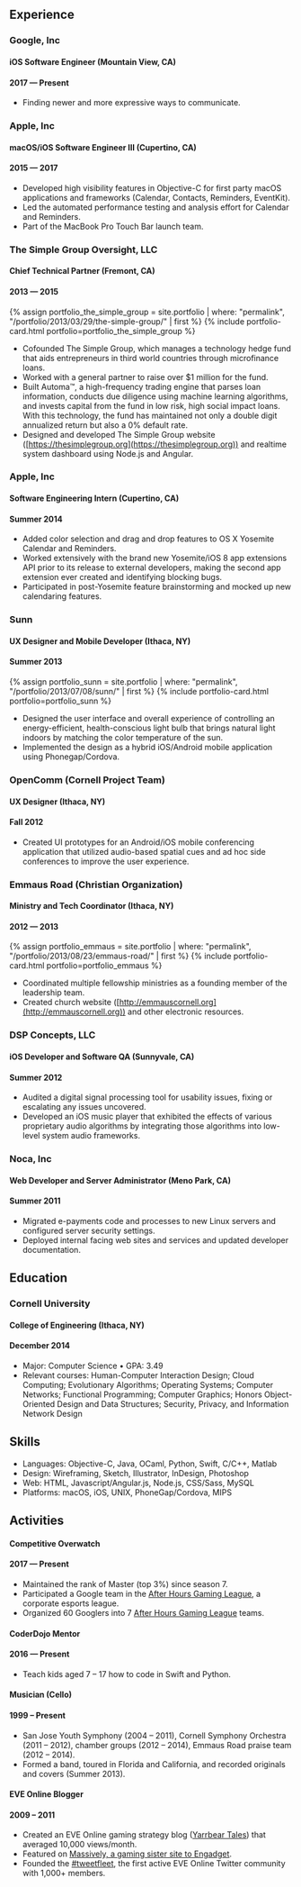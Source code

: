 <!-- Edits to this file should also be done in the PDF and LinkedIn. -->

## Experience

### Google, Inc

<h4 class="float-left">iOS Software Engineer (Mountain View, CA)</h4>
<h4 class="float-right">2017 — Present</h4>
<div class="float-clear"></div>

* Finding newer and more expressive ways to communicate.

### Apple, Inc

<h4 class="float-left">macOS/iOS Software Engineer III (Cupertino, CA)</h4>
<h4 class="float-right">2015 — 2017</h4>
<div class="float-clear"></div>

* Developed high visibility features in Objective-C for first party macOS applications and frameworks (Calendar, Contacts, Reminders, EventKit).
* Led the automated performance testing and analysis effort for Calendar and Reminders.
* Part of the MacBook Pro Touch Bar launch team.

### The Simple Group Oversight, LLC

<h4 class="float-left">Chief Technical Partner (Fremont, CA)</h4>
<h4 class="float-right">2013 — 2015</h4>
<div class="float-clear"></div>

{% assign portfolio_the_simple_group = site.portfolio | where: "permalink", "/portfolio/2013/03/29/the-simple-group/" | first %}
{% include portfolio-card.html portfolio=portfolio_the_simple_group %}

* Cofounded The Simple Group, which manages a technology hedge fund that aids entrepreneurs in third world countries through microfinance loans.
* Worked with a general partner to raise over $1 million for the fund.
* Built Automa™, a high-frequency trading engine that parses loan information, conducts due diligence using machine learning algorithms, and invests capital from the fund in low risk, high social impact loans. With this technology, the fund has maintained not only a double digit annualized return but also a 0% default rate.
* Designed and developed The Simple Group website ([https://thesimplegroup.org](https://thesimplegroup.org)) and realtime system dashboard using Node.js and Angular.

### Apple, Inc

<h4 class="float-left">Software Engineering Intern (Cupertino, CA)</h4>
<h4 class="float-right">Summer 2014</h4>
<div class="float-clear"></div>

* Added color selection and drag and drop features to OS X Yosemite Calendar and Reminders.
* Worked extensively with the brand new Yosemite/iOS 8 app extensions API prior to its release to external developers, making the second app extension ever created and identifying blocking bugs.
* Participated in post-Yosemite feature brainstorming and mocked up new calendaring features.

### Sunn

<h4 class="float-left">UX Designer and Mobile Developer (Ithaca, NY)</h4>
<h4 class="float-right">Summer 2013</h4>
<div class="float-clear"></div>

{% assign portfolio_sunn = site.portfolio | where: "permalink", "/portfolio/2013/07/08/sunn/" | first %}
{% include portfolio-card.html portfolio=portfolio_sunn %}

* Designed the user interface and overall experience of controlling an energy-efficient, health-conscious light bulb that brings natural light indoors by matching the color temperature of the sun.
* Implemented the design as a hybrid iOS/Android mobile application using Phonegap/Cordova.

### OpenComm (Cornell Project Team)

<h4 class="float-left">UX Designer (Ithaca, NY)</h4>
<h4 class="float-right">Fall 2012</h4>
<div class="float-clear"></div>

* Created UI prototypes for an Android/iOS mobile conferencing application that utilized audio-based spatial cues and ad hoc side conferences to improve the user experience.

### Emmaus Road (Christian Organization)

<h4 class="float-left">Ministry and Tech Coordinator (Ithaca, NY)</h4>
<h4 class="float-right">2012 — 2013</h4>
<div class="float-clear"></div>

{% assign portfolio_emmaus = site.portfolio | where: "permalink", "/portfolio/2013/08/23/emmaus-road/" | first %}
{% include portfolio-card.html portfolio=portfolio_emmaus %}

* Coordinated multiple fellowship ministries as a founding member of the leadership team.
* Created church website ([http://emmauscornell.org](http://emmauscornell.org)) and other electronic resources.

### DSP Concepts, LLC

<h4 class="float-left">iOS Developer and Software QA (Sunnyvale, CA)</h4>
<h4 class="float-right">Summer 2012</h4>
<div class="float-clear"></div>

* Audited a digital signal processing tool for usability issues, fixing or escalating any issues uncovered.
* Developed an iOS music player that exhibited the effects of various proprietary audio algorithms by integrating those algorithms into low-level system audio frameworks.

### Noca, Inc

<h4 class="float-left">Web Developer and Server Administrator (Meno Park, CA)</h4>
<h4 class="float-right">Summer 2011</h4>
<div class="float-clear"></div>

* Migrated e-payments code and processes to new Linux servers and configured server security settings.
* Deployed internal facing web sites and services and updated developer documentation.

## Education

### Cornell University

<h4 class="float-left">College of Engineering (Ithaca, NY)</h4>
<h4 class="float-right">December 2014</h4>
<div class="float-clear"></div>

* Major: Computer Science • GPA: 3.49
* Relevant courses: Human-Computer Interaction Design; Cloud Computing; Evolutionary Algorithms; Operating Systems; Computer Networks; Functional Programming; Computer Graphics; Honors Object-Oriented Design and Data Structures; Security, Privacy, and Information Network Design

## Skills

* Languages: Objective-C, Java, OCaml, Python, Swift, C/C++, Matlab
* Design: Wireframing, Sketch, Illustrator, InDesign, Photoshop
* Web: HTML, Javascript/Angular.js, Node.js, CSS/Sass, MySQL
* Platforms: macOS, iOS, UNIX, PhoneGap/Cordova, MIPS

## Activities

<h4 class="float-left">Competitive Overwatch</h4>
<h4 class="float-right">2017 — Present</h4>
<div class="float-clear"></div>

* Maintained the rank of Master (top 3%) since season 7.
* Participated a Google team in the [After Hours Gaming League](https://www.afterhoursgaming.tv), a corporate esports league.
* Organized 60 Googlers into 7 [After Hours Gaming League](https://www.afterhoursgaming.tv) teams.

<h4 class="float-left">CoderDojo Mentor</h4>
<h4 class="float-right">2016 — Present</h4>
<div class="float-clear"></div>

* Teach kids aged 7 – ­17 how to code in Swift and Python.

<h4 class="float-left">Musician (Cello)</h4>
<h4 class="float-right">1999 – Present</h4>
<div class="float-clear"></div>

* San Jose Youth Symphony (2004 – 2011), Cornell Symphony Orchestra (2011 – 2012), chamber groups (2012 – 2014), Emmaus Road praise team (2012 – 2014).
* Formed a band, toured in Florida and California, and recorded originals and covers (Summer 2013).

<h4 class="float-left">EVE Online Blogger</h4>
<h4 class="float-right">2009 – 2011</h4>
<div class="float-clear"></div>

* Created an EVE Online gaming strategy blog ([Yarrbear Tales](https://00sage00.wordpress.com/)) that averaged 10,000 views/month.
* Featured on [Massively, a gaming sister site to Engadget](https://www.engadget.com/2015/02/03/this-is-massively-and-farewell-to-it/).
* Founded the [#tweetfleet](https://twitter.com/hashtag/tweetfleet), the first active EVE Online Twitter community with 1,000+ members.
